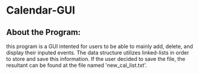 # Calendar-GUI
## About the Program:
this program is a GUI intented for users to be able to mainly add, delete, and display their inputed events. The data structure utilizes linked-lists in order to store and save this information. If the user decided to save the file, the resultant can be found at the file named 'new_cal_list.txt'.
